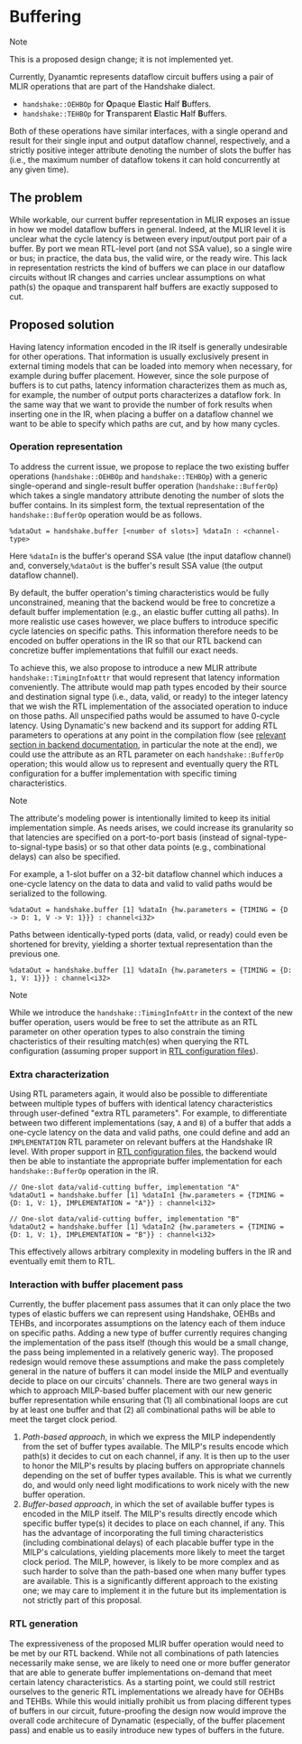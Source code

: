 # Buffering

> [!NOTE]
> This is a proposed design change; it is not implemented yet.

Currently, Dyanamtic represents dataflow circuit buffers using a pair of MLIR operations that are part of the Handshake dialect.

- `handshake::OEHBOp` for **O**paque **E**lastic **H**alf **B**uffers.
- `handshake::TEHBOp` for **T**ransparent **E**lastic **H**alf **B**uffers.

Both of these operations have similar interfaces, with a single operand and result for their single input and output dataflow channel, respectively, and a strictly positive integer attribute denoting the number of slots the buffer has (i.e., the maximum number of dataflow tokens it can hold concurrently at any given time).

## The problem

While workable, our current buffer representation in MLIR exposes an issue in how we model dataflow buffers in general. Indeed, at the MLIR level it is unclear what the cycle latency is between every input/output port pair of a buffer. By port we mean RTL-level port (and not SSA value), so a single wire or bus; in practice, the data bus, the valid wire, or the ready wire. This lack in representation restricts the kind of buffers we can place in our dataflow circuits without IR changes and carries unclear assumptions on what path(s) the opaque and transparent half buffers are exactly supposed to cut.

## Proposed solution

Having latency information encoded in the IR itself is generally undesirable for other operations. That information is usually exclusively present in external timing models that can be loaded into memory when necessary, for example during buffer placement. However, since the sole purpose of buffers is to cut paths, latency information characterizes them as much as, for example, the number of output ports characterizes a dataflow fork. In the same way that we want to provide the number of fork results when inserting one in the IR, when placing a buffer on a dataflow channel we want to be able to specify which paths are cut, and by how many cycles.

### Operation representation

To address the current issue, we propose to replace the two existing buffer operations (`handshake::OEHBOp` and `handshake::TEHBOp`) with a generic single-operand and single-result buffer operation (`handshake::BufferOp`) which takes a single mandatory attribute denoting the number of slots the buffer contains. In its simplest form, the textual representation of the `handshake::BufferOp` operation would be as follows.

```mlir
%dataOut = handshake.buffer [<number of slots>] %dataIn : <channel-type>
```

Here `%dataIn` is the buffer's operand SSA value (the input dataflow channel) and, conversely,`%dataOut` is the buffer's result SSA value (the output dataflow channel).

By default, the buffer operation's timing characteristics would be fully unconstrained, meaning that the backend would be free to concretize a default buffer implementation (e.g., an elastic buffer cutting all paths). In more realistic use cases however, we place buffers to introduce specific cycle latencies on specific paths. This information therefore needs to be encoded on buffer operations in the IR so that our RTL backend can concretize buffer implementations that fulfill our exact needs.

To achieve this, we also propose to introduce a new MLIR attribute `handshake::TimingInfoAttr` that would represent that latency information conveniently. The attribute would map path types encoded by their source and destination signal type (i.e., data, valid, or ready) to the integer latency that we wish the RTL implementation of the associated operation to induce on those paths. All unspecified paths would be assumed to have 0-cycle latency. Using Dynamatic's new backend and its support for adding RTL parameters to operations at any point in the compilation flow (see [relevant section in backend documentation](Backend.md#identifying-necessary-modules), in particular the note at the end), we could use the attribute as an RTL parameter on each `handshake::BufferOp` operation; this would allow us to represent and eventually query the RTL configuration for a buffer implementation with specific timing characteristics.

> [!NOTE]
> The attribute's modeling power is intentionally limited to keep its initial implementation simple. As needs arises, we could increase its granularity so that latencies are specified on a port-to-port basis (instead of signal-type-to-signal-type basis) or so that other data points (e.g., combinational delays) can also be specified.

For example, a 1-slot buffer on a 32-bit dataflow channel which induces a one-cycle latency on the data to data and valid to valid paths would be serialized to the following.

```mlir
%dataOut = handshake.buffer [1] %dataIn {hw.parameters = {TIMING = {D -> D: 1, V -> V: 1}}} : channel<i32>
```

Paths between identically-typed ports (data, valid, or ready) could even be shortened for brevity, yielding a shorter textual representation than the previous one.

```mlir
%dataOut = handshake.buffer [1] %dataIn {hw.parameters = {TIMING = {D: 1, V: 1}}} : channel<i32>
```

> [!NOTE]
> While we introduce the `handshake::TimingInfoAttr` in the context of the new buffer operation, users would be free to set the attribute as an RTL parameter on other operation types to also constrain the timing chacteristics of their resulting match(es) when querying the RTL configuration (assuming proper support in [RTL configuration files](Backend.md#rtl-configuration)).

### Extra characterization

Using RTL parameters again, it would also be possible to differentiate between multiple types of buffers with identical latency characteristics through user-defined "extra RTL parameters". For example, to differentiate between two different implementations (say, `A` and `B`) of a buffer that adds a one-cycle latency on the data and valid paths, one could define and add an `IMPLEMENTATION` RTL parameter on relevant buffers at the Handshake IR level. With proper support in [RTL configuration files](Backend.md#rtl-configuration), the backend would then be able to instantiate the appropriate buffer implementation for each `handshake::BufferOp` operation in the IR.

```mlir
// One-slot data/valid-cutting buffer, implementation "A" 
%dataOut1 = handshake.buffer [1] %dataIn1 {hw.parameters = {TIMING = {D: 1, V: 1}, IMPLEMENTATION = "A"}} : channel<i32>

// One-slot data/valid-cutting buffer, implementation "B" 
%dataOut2 = handshake.buffer [1] %dataIn2 {hw.parameters = {TIMING = {D: 1, V: 1}, IMPLEMENTATION = "B"}} : channel<i32>
```

This effectively allows arbitrary complexity in modeling buffers in the IR and eventually emit them to RTL.

### Interaction with buffer placement pass

Currently, the buffer placement pass assumes that it can only place the two types of elastic buffers we can represent using Handshake, OEHBs and TEHBs, and incorporates assumptions on the latency each of them induce on specific paths. Adding a new type of buffer currently requires changing the implementation of the pass itself (though this would be a small change, the pass being implemented in a relatively generic way). The proposed redesign would remove these assumptions and make the pass completely general in the nature of buffers it can model inside the MILP and eventually decide to place on our circuits' channels. There are two general ways in which to approach MILP-based buffer placement with our new generic buffer representation while ensuring that (1) all combinational loops are cut by at least one buffer and that (2) all combinational paths will be able to meet the target clock period.

1. *Path-based approach*, in which we express the MILP independently from the set of buffer types available. The MILP's results encode which path(s) it decides to cut on each channel, if any. It is then up to the user to honor the MILP's results by placing buffers on appropriate channels depending on the set of buffer types available. This is what we currently do, and would only need light modifications to work nicely with the new buffer operation.
2. *Buffer-based approach*, in which the set of available buffer types is encoded in the MILP itself. The MILP's results directly encode which specific buffer type(s) it decides to place on each channel, if any. This has the advantage of incorporating the full timing characteristics (including combinational delays) of each placable buffer type in the MILP's calculations, yielding placements more likely to meet the target clock period. The MILP, however, is likely to be more complex and as such harder to solve than the path-based one when many buffer types are available. This is a significantly different approach to the existing one; we may care to implement it in the future but its implementation is not strictly part of this proposal.

### RTL generation

The expressiveness of the proposed MLIR buffer operation would need to be met by our RTL backend. While not all combinations of path latencies necessarily make sense, we are likely to need one or more buffer generator that are able to generate buffer implementations on-demand that meet certain latency characteristics. As a starting point, we could still restrict ourselves to the generic RTL implementations we already have for OEHBs and TEHBs. While this would initially prohibit us from placing different types of buffers in our circuit, future-proofing the design now would improve the overall code architecure of Dynamatic (especially, of the buffer placement pass) and enable us to easily introduce new types of buffers in the future.
